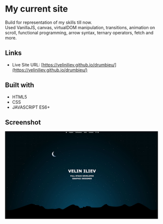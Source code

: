 # My current site

Build for representation of my skills till now.  
Used VanillaJS, canvas, virtualDOM manipulation, transitions, animation on scroll, functional programming, arrow syntax, ternary operators, fetch and more.

## Links

- Live Site URL: [https://veliniliev.github.io/drumbieu/](https://veliniliev.github.io/drumbieu/)  

## Built with

- HTML5
- CSS
- JAVASCRIPT ES6+

## Screenshot

![](./screenShot/drumbieu-v3.jpg)






